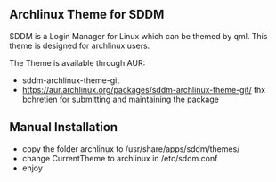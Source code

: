 Archlinux Theme for SDDM
------------------------
SDDM is a Login Manager for Linux which can be themed by qml. This theme is designed for archlinux users.

The Theme is available through AUR: 
* sddm-archlinux-theme-git
* https://aur.archlinux.org/packages/sddm-archlinux-theme-git/
thx bchretien for submitting and maintaining the package

Manual Installation
-------------------
* copy the folder archlinux to /usr/share/apps/sddm/themes/
* change CurrentTheme to archlinux in /etc/sddm.conf
* enjoy
